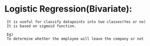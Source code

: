 # Logistic Regression(Bivariate):
     It is useful for classify datapoints into two classes(Yes or no)
     It is based on sigmoid function.
     
     Eg)
     To determine whether the employee will leave the company or not

